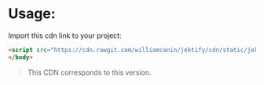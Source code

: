 # Usage:

Import this cdn link to your project:

```html
<script src="https://cdn.rawgit.com/williamcanin/jektify/cdn/static/jektify.min.js"></script>
</body>
```

> This CDN corresponds to this version.
